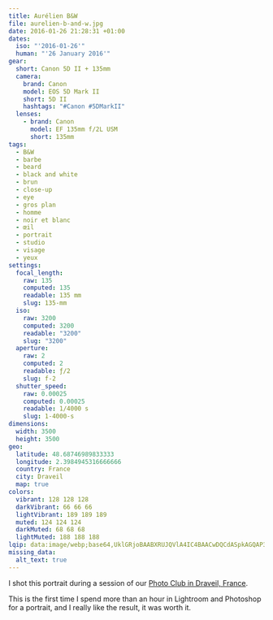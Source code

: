 ```yaml
---
title: Aurélien B&W
file: aurelien-b-and-w.jpg
date: 2016-01-26 21:28:31 +01:00
dates:
  iso: "'2016-01-26'"
  human: "'26 January 2016'"
gear:
  short: Canon 5D II + 135mm
  camera:
    brand: Canon
    model: EOS 5D Mark II
    short: 5D II
    hashtags: "#Canon #5DMarkII"
  lenses:
    - brand: Canon
      model: EF 135mm f/2L USM
      short: 135mm
tags:
  - B&W
  - barbe
  - beard
  - black and white
  - brun
  - close-up
  - eye
  - gros plan
  - homme
  - noir et blanc
  - œil
  - portrait
  - studio
  - visage
  - yeux
settings:
  focal_length:
    raw: 135
    computed: 135
    readable: 135 mm
    slug: 135-mm
  iso:
    raw: 3200
    computed: 3200
    readable: "3200"
    slug: "3200"
  aperture:
    raw: 2
    computed: 2
    readable: ƒ/2
    slug: f-2
  shutter_speed:
    raw: 0.00025
    computed: 0.00025
    readable: 1/4000 s
    slug: 1-4000-s
dimensions:
  width: 3500
  height: 3500
geo:
  latitude: 48.68746989833333
  longitude: 2.3984945316666666
  country: France
  city: Draveil
  map: true
colors:
  vibrant: 128 128 128
  darkVibrant: 66 66 66
  lightVibrant: 189 189 189
  muted: 124 124 124
  darkMuted: 68 68 68
  lightMuted: 188 188 188
lqip: data:image/webp;base64,UklGRjoBAABXRUJQVlA4IC4BAACwDQCdASpkAGQAP3Gux1i0v7qlLbqra/AuCWkACG+l5hl0+05jlFQyLmgH/9JXTpYiRouRHu6c2HaJYmSlbIU8VCIvZ3WypdaLITbBjf+V41qRBW3fEMW3hIJQ++wRgp3qSXTsZUfyh7fV7nk1nLvWUpSlDaVAAP7uUY3LtTp0TN3G7f+sHu8n5CJOyHKfN50D62W//o8WSCqFA/Tclp5NQmctlQb/mdiQ+XTxSx4V9X9C/Lskcd+XRpFwNZH4DpGxnSiV22h+0tq84VYuNtpmepzN5BgkudIJ8womNoF+JgxmxTnxHRGJIdkKK7NPVXK1Bk1o0cGXKQXRbTe1AfvLQsl0EfZQQtMapILmu80WsEYywCqsP/1KuP7jrH+P72Z75waIFfcMWxz165AAAA==
missing_data:
  alt_text: true
---
```


I shot this portrait during a session of our <a href="https://photo-club-draveil.fr/">Photo Club in Draveil, France</a>.

This is the first time I spend more than an hour in Lightroom and Photoshop for a portrait, and I really like the result, it was worth it.
